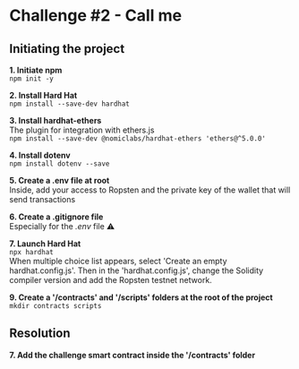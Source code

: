 # Challenge #2 - Call me

## Initiating the project

**1. Initiate npm**  
`npm init -y`

**2. Install Hard Hat**  
`npm install --save-dev hardhat`

**3. Install hardhat-ethers**  
The plugin for integration with ethers.js  
`npm install --save-dev @nomiclabs/hardhat-ethers 'ethers@^5.0.0'`

**4. Install dotenv**  
`npm install dotenv --save`

**5. Create a .env file at root**  
Inside, add your access to Ropsten and the private key of the wallet that will send transactions

**6. Create a .gitignore file**  
Especially for the *.env* file ⚠️

**7. Launch Hard Hat**  
`npx hardhat`  
When multiple choice list appears, select 'Create an empty hardhat.config.js'. Then in the 'hardhat.config.js', change the Solidity compiler version and add the Ropsten testnet network.

**9. Create a '/contracts' and '/scripts' folders at the root of the project**  
`mkdir contracts scripts`

## Resolution

**7. Add the challenge smart contract inside the '/contracts' folder**